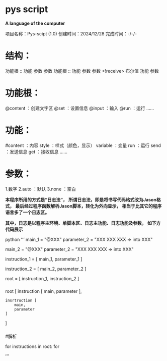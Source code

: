 # pys script
__A language of the computer__


项目名称：Pys-scipt (1.0)
创建时间：2024/12/28
完成时间：-/-/-

# 结构：

功能根 :: 功能 参数 参数
功能根 :: 功能 参数 参数 <!receive> 布尔值
功能 参数

# 功能根：
@content ：创建文字区
@set ：设置信息
@input ：输入
@run ：运行
……

# 功能：
#content ：内容
style ：样式（颜色，显示）
variable ：变量
run ：运行
send ：发送信息
get ：接收信息
……

# 参数：
1.数字
2.auto ：默认
3.none ：空白

__本程序所用的方式是“日志法”，__
__所谓日志法，即是将书写代码格式改为Jason格式，__
__最后经过程序函数解析Jason脚本，转化为外向显示，__
__相当于比其它的程序语言多了一个日志区。__

__其中，日志是以程序主环境、单脚本区、日志主功能、日志功能及参数，__
__如下方代码展示__

python ‘‘‘
main_1 = "@XXX"
parameter_2 = "XXX XXX XXX => into XXX"

main_2 = "@XXX"
parameter_2 = "XXX XXX XXX => into XXX"

instruction_1 = [
    main_1,
    parameter_1
]

instruction_2 = [
    main_2,
    parameter_2
]

root = [
    instruction_1,
    instruction_2
]

###
root [
    instruction [
        main,
        parameter
    ],
    
    insrtruction [
        main,
        parameter
    ]
]

###

#解析

for instructions in root:
    for 

’’’